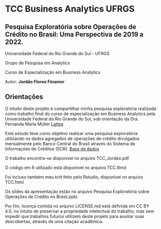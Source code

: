 # TCC Business Analytics UFRGS

## Pesquisa Exploratória sobre Operações de Crédito no Brasil: Uma Perspectiva de 2019 a 2022.

Universidade Federal do Rio Grande do Sul - UFRGS

Grupo de Pesquisa em Analytics

Curso de Especialização em Business Analytics

Autor: **Jordão Flores Finamor**

## Orientações

O intuito deste projeto é compartilhar minha pesquisa exploratória realizada como trabalho final do curso de especialização em Business Analytics pela Universidade Federal do Rio Grande do Sul, sob orientação da Dra. Fernanda Maria Müller [Lattes](http://lattes.cnpq.br/3226110093009785)

Este estudo teve como objetivo realizar uma pesquisa exploratória utilizando os dados agregados de operações de crédito divulgados mensalmente pelo Banco Central do Brasil através do Sistema de Informações de Créditos (SCR). [Base de dados](https://dadosabertos.bcb.gov.br/dataset/scr_data)

O trabalho encontra-se disponível no arquivo TCC_Jordao.pdf

O código em R utilizado está disponível no arquivo TCC.Rmd

Foi incluso também meu knit feito pelo Rstudio, disponível no arquivo TCC.html

Os slides da apresentação estão no arquivo Pesquisa Exploratória sobre Operações de Crédito no Brasil.pptx

Por fim, licença contida no arquivo LICENSE.md está definida em CC BY 4.0, no intuito de preservar a propriedade intelectual do trabalho, mas sem impedir que trabalhos futuros utilizem deste projeto para auxiliar suas descobertas, através de uma citação acadêmica.